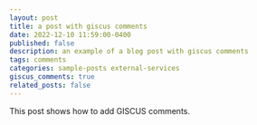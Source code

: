 ```yaml
---
layout: post
title: a post with giscus comments
date: 2022-12-10 11:59:00-0400
published: false
description: an example of a blog post with giscus comments
tags: comments
categories: sample-posts external-services
giscus_comments: true
related_posts: false
---
```


This post shows how to add GISCUS comments.
